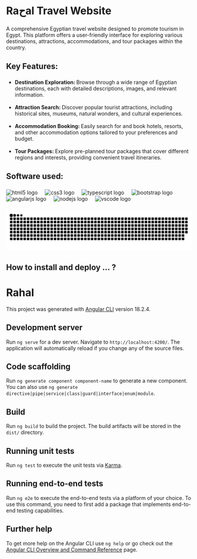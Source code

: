 <h1 align="left">Raحal Travel Website</h1>

###

<p align="left">A comprehensive Egyptian travel website designed to promote tourism in Egypt. This platform offers a user-friendly interface for exploring various destinations, attractions, accommodations, and tour packages within the country.</p>

###

<h2 align="left">Key Features:</h2>

###

<p align="left">
<ul>
  <li>
  <span style="color: goldenrod;"></span> <strong> Destination Exploration: </strong>Browse through a wide range of Egyptian destinations, each with detailed descriptions, images, and relevant information.</li>
  <br>
  <li><span style="color: goldenrod;"></span> <strong> Attraction Search: </strong>Discover popular tourist attractions, including historical sites, museums, natural wonders, and cultural experiences. </li>
  <br>
  <li><span style="color: goldenrod;"></span> <strong> Accommodation Booking: </strong>Easily search for and book hotels, resorts, and other accommodation options tailored to your preferences and budget. </li>
  <br>
  <li><span style="color: goldenrod;"></span> <strong> Tour Packages: </strong>Explore pre-planned tour packages that cover different regions and interests, providing convenient travel itineraries. </li>
</ul>

###

<h2 align="left">Software used:</h2>

###

<div align="left">
  <img src="https://cdn.jsdelivr.net/gh/devicons/devicon/icons/html5/html5-original.svg" height="40" alt="html5 logo"  />
  <img width="12" />
  <img src="https://cdn.jsdelivr.net/gh/devicons/devicon/icons/css3/css3-original.svg" height="40" alt="css3 logo"  />
  <img width="12" />
  <img src="https://cdn.jsdelivr.net/gh/devicons/devicon/icons/typescript/typescript-original.svg" height="40" alt="typescript logo"  />
  <img width="12" />
  <img src="https://cdn.jsdelivr.net/gh/devicons/devicon/icons/bootstrap/bootstrap-original.svg" height="40" alt="bootstrap logo"  />
  <img width="12" />
  <img src="https://angular.dev/assets/images/press-kit/angular_icon_gradient.gif" height="40" alt="angularjs logo"  />
  <img width="12" />
  <img src="https://cdn.jsdelivr.net/gh/devicons/devicon/icons/nodejs/nodejs-original.svg" height="40" alt="nodejs logo"  />
  <img width="12" />
  <img src="https://cdn.jsdelivr.net/gh/devicons/devicon/icons/vscode/vscode-original.svg" height="40" alt="vscode logo"  />
</div>

###

<img src="https://raw.githubusercontent.com/mostafaabdoelgohary2003AI/Ra7al-Tourist-Website/5afeaf01b371cc5a9aa4517ebb43d1cfde245f54/snake.svg" alt="Snake animation" />

###

<h2 align="left">How to install and deploy ... ?</h2>

###


# Rahal

This project was generated with [Angular CLI](https://github.com/angular/angular-cli) version 18.2.4.

## Development server

Run `ng serve` for a dev server. Navigate to `http://localhost:4200/`. The application will automatically reload if you change any of the source files.

## Code scaffolding

Run `ng generate component component-name` to generate a new component. You can also use `ng generate directive|pipe|service|class|guard|interface|enum|module`.

## Build

Run `ng build` to build the project. The build artifacts will be stored in the `dist/` directory.

## Running unit tests

Run `ng test` to execute the unit tests via [Karma](https://karma-runner.github.io).

## Running end-to-end tests

Run `ng e2e` to execute the end-to-end tests via a platform of your choice. To use this command, you need to first add a package that implements end-to-end testing capabilities.

## Further help

To get more help on the Angular CLI use `ng help` or go check out the [Angular CLI Overview and Command Reference](https://angular.dev/tools/cli) page.
